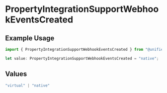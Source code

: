 # PropertyIntegrationSupportWebhookEventsCreated

## Example Usage

```typescript
import { PropertyIntegrationSupportWebhookEventsCreated } from "@unified-api/typescript-sdk/sdk/models/shared";

let value: PropertyIntegrationSupportWebhookEventsCreated = "native";
```

## Values

```typescript
"virtual" | "native"
```